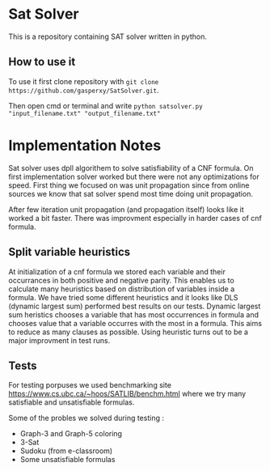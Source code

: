 # Sat Solver

This is a repository containing SAT solver written in python. 

## How to use it
To use it first clone repository with `git clone https://github.com/gasperxy/SatSolver.git`.

Then open cmd or terminal and write `python satsolver.py "input_filename.txt" "output_filename.txt"`

# Implementation Notes

Sat solver uses dpll algorithem to solve satisfiability of a CNF formula. On first implementation solver worked but there were not any optimizations for speed.
First thing we focused on was unit propagation since from online sources we know that sat solver spend most time doing unit propagation.

After few iteration unit propagation (and propagation itself) looks like it worked a bit faster. There was improvment especially in harder cases of cnf formula.

## Split variable heuristics

At initialization of a cnf formula we stored each variable and their occurrances in both positive and negative parity. This enables us to calculate many heuristics
based on distribution of variables inside a formula. We have tried some different heuristics and it looks like DLS (dynamic largest sum) performed best results on our tests.
Dynamic largest sum heristics chooses a variable that has most occurrences in formula and chooses value that a variable occurres with the most in a formula. This
aims to reduce as many clauses as possible. Using heuristic turns out to be a major improvment in test runs.

## Tests

For testing porpuses we used benchmarking site https://www.cs.ubc.ca/~hoos/SATLIB/benchm.html where we try many satisfiable and unsatisfiable formulas.

Some of the probles we solved during testing :
 * Graph-3 and Graph-5 coloring
 * 3-Sat 
 * Sudoku (from e-classroom)
 * Some unsatisfiable formulas 

